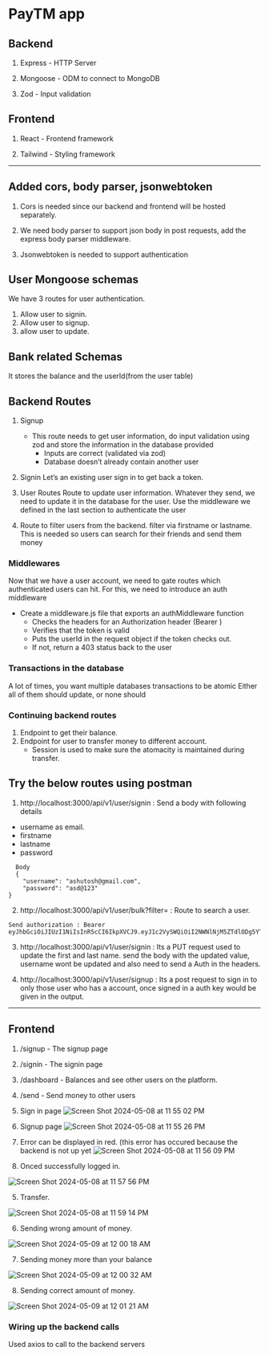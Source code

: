 # PayTM app

## Backend

1. Express - HTTP Server

2. Mongoose - ODM to connect to MongoDB

3. Zod - Input validation



## Frontend

1. React - Frontend framework

2. Tailwind - Styling framework

---

## Added cors, body parser, jsonwebtoken

1. Cors is needed since our backend and frontend will be hosted separately.

2. We need body parser to support json body in post requests, add the express body parser middleware.

3. Jsonwebtoken is needed to support authentication



## User Mongoose schemas

We have 3 routes for user authentication.

1. Allow user to signin.
2. Allow user to signup.
3. allow user to update.

## Bank related Schemas
It stores the balance and the userId(from the user table)




## Backend Routes

1. Signup
   * This route needs to get user information, do input validation using zod and store the information in the database provided
     * Inputs are correct (validated via zod)
     * Database doesn’t already contain another user
    
2. Signin
    Let’s an existing user sign in to get back a token.

3. User Routes
   Route to update user information.
   Whatever they send, we need to update it in the database for the user.
   Use the middleware we defined in the last section to authenticate the user

4. Route to filter users from the backend. filter via firstname or lastname.
   This is needed so users can search for their friends and send them money




### Middlewares
Now that we have a user account, we need to gate routes which authenticated users can hit.
For this, we need to introduce an auth middleware


* Create a middleware.js file that  exports an authMiddleware function
  * Checks the headers for an Authorization header (Bearer <token>)
  * Verifies that the token is valid
  * Puts the userId in the request object if the token checks out.
  * If not, return a 403 status back to the user
 
### Transactions in the database
A lot of times, you want multiple databases transactions to be atomic
Either all of them should update, or none should

### Continuing backend routes

1. Endpoint to get their balance.
2. Endpoint for user to transfer money to different account.
   * Session is used to make sure the atomacity is maintained during transfer.


## Try the below routes using postman


1. http://localhost:3000/api/v1/user/signin : Send a body with following details
* username as email.
* firstname
* lastname
* password
```
  Body
  {
    "username": "ashutosh@gmail.com",
    "password": "asd@123"
}
```

2. http://localhost:3000/api/v1/user/bulk?filter= : Route to search a user.
```
Send authorization : Bearer eyJhbGciOiJIUzI1NiIsInR5cCI6IkpXVCJ9.eyJ1c2VySWQiOiI2NWNlNjM5ZTdlODg5YTYzYjlmYzBhMzAiLCJpYXQiOjE3MDgwMjQ3MzR9.j8iH86Irb1XQByxZB5WBxmXDaOr6qUR2X8STXlAiRL8
```
3. http://localhost:3000/api/v1/user/signin : Its a PUT request used to update the first and last name. send the body with the updated value, username wont be updated and also need to send a Auth in the headers.

4. http://localhost:3000/api/v1/user/signup : Its a post request to sign in to only those user who has a account, once signed in a auth key would be given in the output.

---

## Frontend

1. /signup - The signup page

2. /signin - The signin page

3. /dashboard - Balances and see other users on the platform.

4. /send - Send money to other users


1. Sign in page
![Screen Shot 2024-05-08 at 11 55 02 PM](https://github.com/Ashutoshdikshit07/paytm/assets/50577992/6336f92f-b544-464b-9788-244a2b94a3f2)

2. Signup page
![Screen Shot 2024-05-08 at 11 55 26 PM](https://github.com/Ashutoshdikshit07/paytm/assets/50577992/440809db-79aa-49aa-ac6e-2a142cef3d1d)


3. Error can be displayed in red. (this error has occured because the backend is not up yet
![Screen Shot 2024-05-08 at 11 56 09 PM](https://github.com/Ashutoshdikshit07/paytm/assets/50577992/ade1124b-078e-4625-bde2-90b97f9bad59)


4. Onced successfully logged in. 

![Screen Shot 2024-05-08 at 11 57 56 PM](https://github.com/Ashutoshdikshit07/paytm/assets/50577992/64db2fd5-575f-45e5-bfae-1f0adc9a0ee3)


5. Transfer.

![Screen Shot 2024-05-08 at 11 59 14 PM](https://github.com/Ashutoshdikshit07/paytm/assets/50577992/af85de45-ccfd-438f-adbf-03a169bcb9b0)

6. Sending wrong amount of money.
   
![Screen Shot 2024-05-09 at 12 00 18 AM](https://github.com/Ashutoshdikshit07/paytm/assets/50577992/7de9eb45-5197-4cb3-8fb7-122889276dd9)

7. Sending money more than your balance

![Screen Shot 2024-05-09 at 12 00 32 AM](https://github.com/Ashutoshdikshit07/paytm/assets/50577992/b91b5481-6eca-4a7d-84cd-63d285e7d39a)

8. Sending correct amount of money.

![Screen Shot 2024-05-09 at 12 01 21 AM](https://github.com/Ashutoshdikshit07/paytm/assets/50577992/e12619f7-8965-4d0c-b172-812d87e36a3e)



### Wiring up the backend calls
 
 Used axios to call to the backend servers
